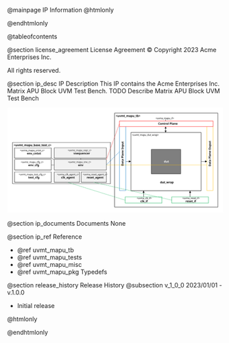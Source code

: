 @mainpage IP Information
@htmlonly
<div class="autonumbering">
@endhtmlonly



@tableofcontents



@section license_agreement License Agreement
© Copyright 2023 Acme Enterprises Inc.

All rights reserved.



@section ip_desc IP Description
This IP contains the Acme Enterprises Inc. Matrix APU Block UVM Test Bench.
TODO Describe Matrix APU Block UVM Test Bench

![Matrix APU Block UVM Test Bench Block Diagram](tb_block_diagram.svg)


@section ip_documents Documents
None


@section ip_ref Reference
 * @ref uvmt_mapu_tb
 * @ref uvmt_mapu_tests
 * @ref uvmt_mapu_misc
 * @ref uvmt_mapu_pkg Typedefs





@section release_history Release History
@subsection v_1_0_0 2023/01/01 - v.1.0.0
- Initial release



@htmlonly
</div>
@endhtmlonly